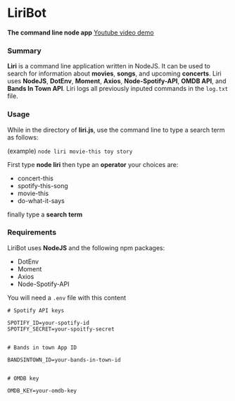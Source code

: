 # LiriBot
**The command line node app**
[Youtube video demo](https://youtu.be/x4Ugetbe5vo)


### Summary
**Liri** is a command line application written in NodeJS. It can be used to search for information about **movies**, **songs**, and upcoming **concerts**. Liri uses **NodeJS**, **DotEnv**, **Moment**, **Axios**, **Node-Spotify-API**, **OMDB API**, and **Bands In Town API**. Liri logs all previously inputed commands in the `log.txt` file.


### Usage
While in the directory of **liri.js**, use the command line to type a search term as follows:

(example)
`node liri movie-this toy story`

First type **node liri**
then type an **operator**
your choices are:
* concert-this
* spotify-this-song
* movie-this
* do-what-it-says

finally type a **search term**


### Requirements
LiriBot uses **NodeJS** and the following npm packages:
* DotEnv
* Moment
* Axios
* Node-Spotify-API

You will need a `.env` file with this content
```
# Spotify API keys

SPOTIFY_ID=your-spotify-id
SPOTIFY_SECRET=your-spoitfy-secret


# Bands in town App ID

BANDSINTOWN_ID=your-bands-in-town-id


# OMDB key

OMDB_KEY=your-omdb-key
```
